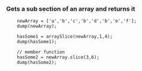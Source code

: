 ### Gets a sub section of an array and returns it
```luceescript+trycf
	newArray = ['a','b','c','b','d','b','e','f'];
	dump(newArray);
	
	hasSome1 = arraySlice(newArray,1,4);
	dump(hasSome1);
	
    // member function
	hasSome2 = newArray.slice(3,6);
	dump(hasSome2);
```
